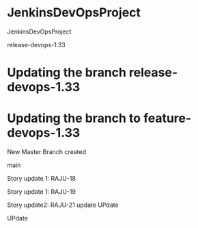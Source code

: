 # JenkinsDevOpsProject
JenkinsDevOpsProject





release-devops-1.33

Updating the branch release-devops-1.33
=======
Updating the branch to feature-devops-1.33
=======
New Master Branch created

main


Story update 1: RAJU-18


Story update 1: RAJU-19


Story update2:  RAJU-21
update
UPdate 

UPdate 
